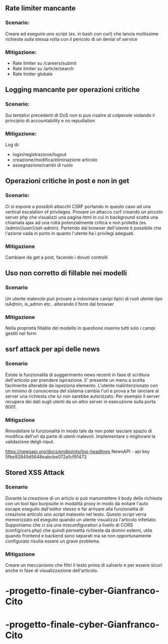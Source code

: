 ## Rate limiter mancante

### Scenario:
Creare ed eseguire uno script (es. in bash con curl) che lancia moltissime richieste sulla stessa rotta con il pericolo di un denial of service

### Mitigazione:
- Rate limiter su /careers/submit
- Rate limiter su /article/search
- Rate limiter globale

## Logging mancante per operazioni critiche

### Scenario:
Sui tentativi precedenti di DoS non si può risalire al colpevole violando il principiio di accountability e no repudiation

### Mitigazione:
Log di:
- login/registrazione/logout
- creazione/modifica/eliminazione articolo
- assegnazione/cambi di ruolo

## Operazioni critiche in post e non in get

### Scenario: 
Ci si espone a possibili attacchi CSRF portando in questo caso ad una vertical escalation of privileges.
Provare un attacco csrf creando un piccolo server php che visualizzi una pagina html in cui in background scatta una chiamata ajax ad una rotta potenzialmente critica e non protetta (es. /admin/{user}/set-admin). Partendo dal browser dell'utente è possibile che l'azione vada in porto in quanto l'utente ha i privilegi adeguati.

### Mitigazione
Cambiare da get a post, facendo i dovuti controlli

## Uso non corretto di fillable nei modelli

### Scenario 
Un utente malevolo può provare a indovinare campi tipici di ruoli utente tipo isAdmin, is_admin etc.. alterando il form dal browser 

### Mitigazione
Nella proprietà fillable del modello in questione inserire tutti solo i campi gestiti nel form

## ssrf attack per api delle news

### Scenario
Esiste la funzionalità di suggerimento news recenti in fase di scrittura dell'articolo per prendere ispirazione. E' presente un menu a scelta facilmente alterabile da ispeziona elemento. L'utente malintenzionato con un minimo di conoscenza del sistema cambia l'url e prova a far lanciare al server una richiesta che lui non sarebbe autorizzato.
Per esempio il server recupera dei dati sugli utenti da un altro server in esecuzione sulla porta 8001. 


### Mitigazione
Rimodellare la funzionalità in modo tale da non poter lasciare spazio di modifica dell'url da parte di utenti malevoli. Implementare o migliorare la validazione delgli input.

https://newsapi.org/docs/endpoints/top-headlines
NewsAPI - api key 5fbe92849d5648eabcbe072a1cf91473

## Stored XSS Attack

### Scenario
Durante la creazione di un articlo si può manomettere il body della richiesta con un tool tipo burpsuite in modalità proxy in modo da evitare l'auto escape eseguito dall'editor stesso e far arrivare alla funzionalità di creazione articolo uno script malevelo nel testo.
Questo script verra memorizzato ed eseguito quando un utente visualizza l'articolo infettato.
Supponiamo che ci sia una misconfiguration a livello di CORS (config/cors.php) che quindi permetta richieste da domini esterni, utile quando frontend e backend sono separati ma se non opportunamente configurato risulta essere un grave problema.

### Mitigazione
Creare un meccanismo che filtri il testo prima di salvarlo e per essere sicuri anche in fase di visualizzazione dell'articolo.

# -progetto-finale-cyber-Gianfranco-Cito
# -progetto-finale-cyber-Gianfranco-Cito
